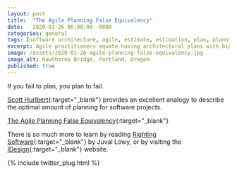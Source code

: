 ```yaml
---
layout: post
title:  "The Agile Planning False Equivalency"
date:   2020-01-26 06:00:00 -0800
categories: general
tags: [software architecture, agile, estimate, estimation, plan, planning]
excerpt: Agile practitioners equate having architectural plans with big-up-front-design. Nothing could be further from the truth.
image: /assets/2020-01-26-agile-planning-false-equivalency.jpg
image_alt: Hawthorne Bridge, Portland, Oregon
published: true
---
```


If you fail to plan, you plan to fail.

[Scott Hurlbert](https://medium.com/@hurlbert){:target="_blank"} provides an excellent analogy to describe the optimal amount of planning for software projects.

[The Agile Planning False Equivalency](https://medium.com/@hurlbert/the-agile-planning-false-equivalency-838547ac68b3){:target="_blank"}

There is so much more to learn by reading [Righting Software](https://rightingsoftware.org){:target="_blank"} by Juval Löwy, or by visiting the [IDesign](https://idesign.net){:target="_blank"} website.

{% include twitter_plug.html %}